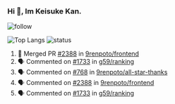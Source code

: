### Hi 👋, Im Keisuke Kan.

<!--
**9renpoto/9renpoto** is a ✨ _special_ ✨ repository because its `README.md` (this file) appears on your GitHub profile.

Here are some ideas to get you started:

- 🔭 I’m currently working on ...
- 🌱 I’m currently learning ...
- 👯 I’m looking to collaborate on ...
- 🤔 I’m looking for help with ...
- 💬 Ask me about ...
- 📫 How to reach me: ...
- 😄 Pronouns: ...
- ⚡ Fun fact: ...
-->

![follow](https://img.shields.io/github/followers/9renpoto?label=Follow&style=social)

![Top Langs](https://github-readme-stats.vercel.app/api/top-langs/?username=9renpoto&hide=html&layout=compact)
![status](https://github-readme-stats.vercel.app/api?username=9renpoto&show_icons=true&count_private=true&hide=issues,contribs)

<!--START_SECTION:activity-->
1. 🎉 Merged PR [#2388](https://github.com/9renpoto/frontend/pull/2388) in [9renpoto/frontend](https://github.com/9renpoto/frontend)
2. 🗣 Commented on [#1733](https://github.com/g59/ranking/issues/1733) in [g59/ranking](https://github.com/g59/ranking)
3. 🗣 Commented on [#768](https://github.com/9renpoto/all-star-thanks/issues/768) in [9renpoto/all-star-thanks](https://github.com/9renpoto/all-star-thanks)
4. 🗣 Commented on [#2388](https://github.com/9renpoto/frontend/issues/2388) in [9renpoto/frontend](https://github.com/9renpoto/frontend)
5. 🗣 Commented on [#1733](https://github.com/g59/ranking/issues/1733) in [g59/ranking](https://github.com/g59/ranking)
<!--END_SECTION:activity-->

